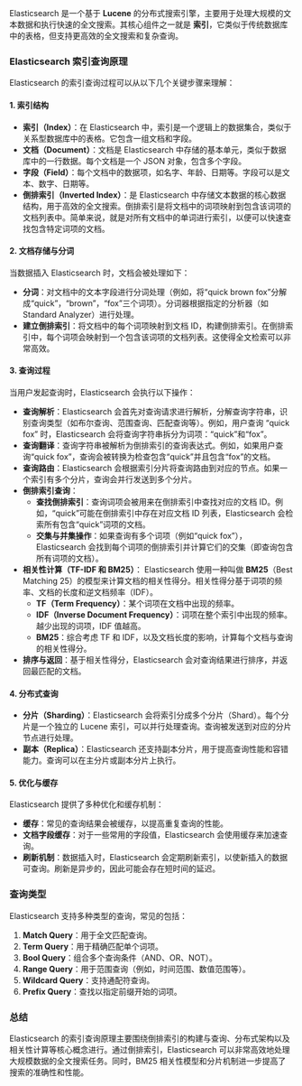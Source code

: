 Elasticsearch 是一个基于 **Lucene** 的分布式搜索引擎，主要用于处理大规模的文本数据和执行快速的全文搜索。其核心组件之一就是 **索引**，它类似于传统数据库中的表格，但支持更高效的全文搜索和复杂查询。

### Elasticsearch 索引查询原理

Elasticsearch 的索引查询过程可以从以下几个关键步骤来理解：

#### 1. **索引结构**

- **索引（Index）**：在 Elasticsearch 中，索引是一个逻辑上的数据集合，类似于关系型数据库中的表格。它包含一组文档和字段。
- **文档（Document）**：文档是 Elasticsearch 中存储的基本单元，类似于数据库中的一行数据。每个文档是一个 JSON 对象，包含多个字段。
- **字段（Field）**：每个文档中的数据项，如名字、年龄、日期等。字段可以是文本、数字、日期等。
- **倒排索引（Inverted Index）**：是 Elasticsearch 中存储文本数据的核心数据结构，用于高效的全文搜索。倒排索引是将文档中的词项映射到包含该词项的文档列表中。简单来说，就是对所有文档中的单词进行索引，以便可以快速查找包含特定词项的文档。

#### 2. **文档存储与分词**

当数据插入 Elasticsearch 时，文档会被处理如下：

- **分词**：对文档中的文本字段进行分词处理（例如，将“quick brown fox”分解成“quick”，“brown”，“fox”三个词项）。分词器根据指定的分析器（如 Standard Analyzer）进行处理。
- **建立倒排索引**：将文档中的每个词项映射到文档 ID，构建倒排索引。在倒排索引中，每个词项会映射到一个包含该词项的文档列表。这使得全文检索可以非常高效。

#### 3. **查询过程**

当用户发起查询时，Elasticsearch 会执行以下操作：

- **查询解析**：Elasticsearch 会首先对查询请求进行解析，分解查询字符串，识别查询类型（如布尔查询、范围查询、匹配查询等）。例如，用户查询 “quick fox” 时，Elasticsearch 会将查询字符串拆分为词项：“quick”和“fox”。
- **查询翻译**：查询字符串被解析为倒排索引的查询表达式。例如，如果用户查询“quick fox”，查询会被转换为检查包含“quick”并且包含“fox”的文档。
- **查询路由**：Elasticsearch 会根据索引分片将查询路由到对应的节点。如果一个索引有多个分片，查询会并行发送到多个分片。
- **倒排索引查询**：
  - **查找倒排索引**：查询词项会被用来在倒排索引中查找对应的文档 ID。例如，“quick”可能在倒排索引中存在对应文档 ID 列表，Elasticsearch 会检索所有包含“quick”词项的文档。
  - **交集与并集操作**：如果查询有多个词项（例如“quick fox”），Elasticsearch 会找到每个词项的倒排索引并计算它们的交集（即查询包含所有词项的文档）。
- **相关性计算（TF-IDF 和 BM25）**： Elasticsearch 使用一种叫做 **BM25**（Best Matching 25）的模型来计算文档的相关性得分。相关性得分基于词项的频率、文档的长度和逆文档频率（IDF）。
  - **TF（Term Frequency）**：某个词项在文档中出现的频率。
  - **IDF（Inverse Document Frequency）**：词项在整个索引中出现的频率。越少出现的词项，IDF 值越高。
  - **BM25**：综合考虑 TF 和 IDF，以及文档长度的影响，计算每个文档与查询的相关性得分。
- **排序与返回**：基于相关性得分，Elasticsearch 会对查询结果进行排序，并返回最匹配的文档。

#### 4. **分布式查询**

- **分片（Sharding）**：Elasticsearch 会将索引分成多个分片（Shard）。每个分片是一个独立的 Lucene 索引，可以并行处理查询。查询被发送到对应的分片节点进行处理。
- **副本（Replica）**：Elasticsearch 还支持副本分片，用于提高查询性能和容错能力。查询可以在主分片或副本分片上执行。

#### 5. **优化与缓存**

Elasticsearch 提供了多种优化和缓存机制：

- **缓存**：常见的查询结果会被缓存，以提高重复查询的性能。
- **文档字段缓存**：对于一些常用的字段值，Elasticsearch 会使用缓存来加速查询。
- **刷新机制**：数据插入时，Elasticsearch 会定期刷新索引，以使新插入的数据可查询。刷新是异步的，因此可能会存在短时间的延迟。

### 查询类型

Elasticsearch 支持多种类型的查询，常见的包括：

1. **Match Query**：用于全文匹配查询。
2. **Term Query**：用于精确匹配单个词项。
3. **Bool Query**：组合多个查询条件（AND、OR、NOT）。
4. **Range Query**：用于范围查询（例如，时间范围、数值范围等）。
5. **Wildcard Query**：支持通配符查询。
6. **Prefix Query**：查找以指定前缀开始的词项。

### 总结

Elasticsearch 的索引查询原理主要围绕倒排索引的构建与查询、分布式架构以及相关性计算等核心概念进行。通过倒排索引，Elasticsearch 可以非常高效地处理大规模数据的全文搜索任务。同时，BM25 相关性模型和分片机制进一步提高了搜索的准确性和性能。